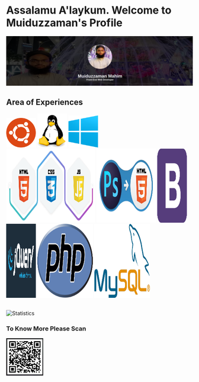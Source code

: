 # Assalamu A'laykum. Welcome to Muiduzzaman's Profile
<img src="images/myself.png"/>

## Area of Experiences
<img src="images/ub.png" width="80px" alt="ubuntu"/>   <img src="images/linux.png" width="80px" alt="linux"/>   <img src="images/win.png" width="80px" alt="win"/>
<br/>
<img src="images/hcj.png" width="240px" height="200px" alt="html-css-js"/>   <img src="images/psd.png" width="160px"  height="200px" alt="psd to html"/> <img src="images/b.png" width="80px"  height="200px" alt="bootstrap"/>   <img src="images/jq.png" width="80px"  height="200px" alt="jquery"/>   <img src="images/php.png" width="150px"  height="200px" alt="php"/>   <img src="images/msql.png" width="150px"  height="200px" alt="mysql"/>

##
![Statistics](https://github-readme-stats.vercel.app/api?username=muiduzzaman-mahim&show_icons=true&hide_border=true)

### To Know More Please Scan
<img src="images/scan.png" width="100px"/>  
